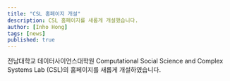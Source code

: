```yaml
---
title: "CSL 홈페이지 개설"
description: CSL 홈페이지를 새롭게 개설했습니다.
author: [Inho Hong]
tags: [news]
published: true
---
```


전남대학교 데이터사이언스대학원 Computational Social Science and Complex Systems Lab (CSL)의 홈페이지를 새롭게 개설하였습니다.
